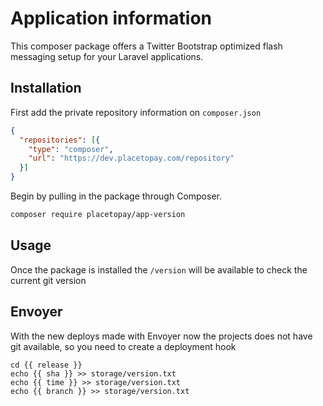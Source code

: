 # Application information

This composer package offers a Twitter Bootstrap optimized flash messaging setup for your Laravel applications.

## Installation

First add the private repository information on `composer.json`

```json
{
  "repositories": [{
    "type": "composer",
    "url": "https://dev.placetopay.com/repository"
  }]
}
```

Begin by pulling in the package through Composer.

```bash
composer require placetopay/app-version
```

## Usage

Once the package is installed the `/version` will be available to check the current git version

## Envoyer

With the new deploys made with Envoyer now the projects does not have git available, so you need to create a deployment hook

```
cd {{ release }}
echo {{ sha }} >> storage/version.txt
echo {{ time }} >> storage/version.txt
echo {{ branch }} >> storage/version.txt
```